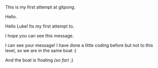 This is my first attempt at gitpong. 

Hello.

Hello Luke! Its my first attempt to. 

I hope you can see this message. 

I can see your message! I have done a little coding before but not to this level, so we are in the same boat :) 

And the boat is floating *(so far)* ;)